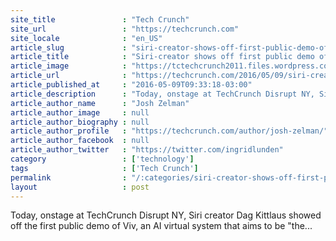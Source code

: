 ```yaml
---
site_title               : "Tech Crunch"
site_url                 : "https://techcrunch.com"
site_locale              : "en_US"
article_slug             : "siri-creator-shows-off-first-public-demo-of-viv-the-intelligent-interface-for-everything"
article_title            : "Siri-creator shows off first public demo of Viv, ‘the intelligent interface for everything’"
article_image            : "https://tctechcrunch2011.files.wordpress.com/2016/05/tcdisrupt_ny16-8916.jpg?w=764&h=400&crop=1"
article_url              : "https://techcrunch.com/2016/05/09/siri-creator-shows-off-first-public-demo-of-viv-the-intelligent-interface-for-everything/"
article_published_at     : "2016-05-09T09:33:18-03:00"
article_description      : "Today, onstage at TechCrunch Disrupt NY, Siri creator Dag Kittlaus showed off the first public demo of Viv, an AI virtual system that aims to be 'the..."
article_author_name      : "Josh Zelman"
article_author_image     : null
article_author_biography : null
article_author_profile   : "https://techcrunch.com/author/josh-zelman/"
article_author_facebook  : null
article_author_twitter   : "https://twitter.com/ingridlunden"
category                 : ['technology']
tags                     : ['Tech Crunch']
permalink                : "/:categories/siri-creator-shows-off-first-public-demo-of-viv-the-intelligent-interface-for-everything/"
layout                   : post
---
```


Today, onstage at TechCrunch Disrupt NY, Siri creator Dag Kittlaus showed off the first public demo of Viv, an AI virtual system that aims to be "the...
